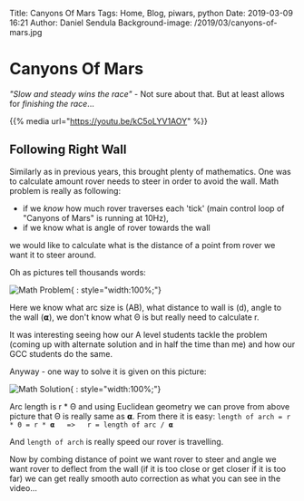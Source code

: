 Title: Canyons Of Mars
Tags: Home, Blog, piwars, python
Date: 2019-03-09 16:21
Author: Daniel Sendula
Background-image: /2019/03/canyons-of-mars.jpg

# Canyons Of Mars

_"Slow and steady wins the race"_ - Not sure about that. But at least allows for _*finishing* the race_...

{{% media url="https://youtu.be/kC5oLYV1AOY" %}}

<!-- TEASER_END -->

## Following Right Wall

Similarly as in previous years, this brought plenty of mathematics. One was to calculate amount rover needs to steer in order to avoid the wall. Math problem is really as following:

- if we _*know*_ how much rover traverses each 'tick' (main control loop of "Canyons of Mars" is running at 10Hz),
- if we know what is angle of rover towards the wall

we would like to calculate what is the distance of a point from rover we want it to steer around.

Oh as pictures tell thousands words:

![Math Problem](/2019/03/math-problem-1.png "Math Problem"){ : style="width:100%;"}

Here we know what arc size is (AB), what distance to wall is (d), angle to the wall (𝝰), we don't know what Θ is but really need to calculate r.

It was interesting seeing how our A level students tackle the problem (coming up with alternate solution and in half the time than me) and how our GCC students do the same.

Anyway - one way to solve it is given on this picture:

![Math Solution](/2019/03/math-problem-2.png "Math Solution"){ : style="width:100%;"}

Arc length is r * Θ and using Euclidean geometry we can prove from above picture that Θ is really same as 𝝰. From there it is easy:
`length of arch = r * Θ = r * 𝝰   =>   r = length of arc / 𝝰`

And `length of arch` is really speed our rover is travelling. 

Now by combing distance of point we want rover to steer and angle we want rover to deflect from the wall (if it is too close or get closer if it is too far) we can get really smooth auto correction as what you can see in the video...